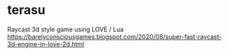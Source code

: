 # terasu
Raycast 3d style game using LOVE / Lua
https://barelyconsciousgames.blogspot.com/2020/08/super-fast-raycast-3d-engine-in-love-2d.html
